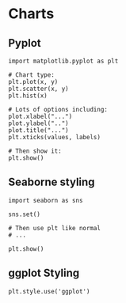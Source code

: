 # Charts

## Pyplot

```
import matplotlib.pyplot as plt

# Chart type:
plt.plot(x, y)
plt.scatter(x, y)
plt.hist(x)

# Lots of options including:
plot.xlabel("...")
plot.ylabel("..")
plot.title("...")
plt.xticks(values, labels)

# Then show it:
plt.show()
```

## Seaborne styling

```
import seaborn as sns

sns.set()

# Then use plt like normal
# ...

plt.show()
```

## ggplot Styling

```
plt.style.use('ggplot')
```
